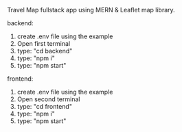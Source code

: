 Travel Map fullstack app using MERN & Leaflet map library.

backend:

1. create .env file using the example
2. Open first terminal
3. type: "cd backend"
4. type: "npm i"
5. type: "npm start"

frontend:

1. create .env file using the example
2. Open second terminal
3. type: "cd frontend"
4. type: "npm i"
5. type: "npm start"